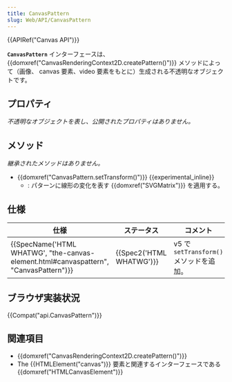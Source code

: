```yaml
---
title: CanvasPattern
slug: Web/API/CanvasPattern
---
```


{{APIRef("Canvas API")}}

**`CanvasPattern`** インターフェースは、{{domxref("CanvasRenderingContext2D.createPattern()")}} メソッドによって（画像、 canvas 要素、video 要素をもとに）生成される不透明なオブジェクトです。

## プロパティ

_不透明なオブジェクトを表し、公開されたプロパティはありません。_

## メソッド

_継承されたメソッドはありません。_

- {{domxref("CanvasPattern.setTransform()")}} {{experimental_inline}}
  - : パターンに線形の変化を表す {{domxref("SVGMatrix")}} を適用する。

## 仕様

| 仕様                                                                                                             | ステータス                       | コメント                                |
| ---------------------------------------------------------------------------------------------------------------- | -------------------------------- | --------------------------------------- |
| {{SpecName('HTML WHATWG', "the-canvas-element.html#canvaspattern", "CanvasPattern")}} | {{Spec2('HTML WHATWG')}} | v5 で `setTransform()` メソッドを追加。 |

## ブラウザ実装状況

{{Compat("api.CanvasPattern")}}

## 関連項目

- {{domxref("CanvasRenderingContext2D.createPattern()")}}
- The {{HTMLElement("canvas")}} 要素と関連するインターフェースである {{domxref("HTMLCanvasElement")}}
